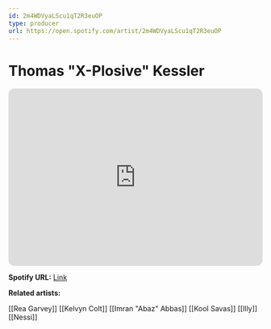 ```yaml
---
id: 2m4WDVyaLScu1qT2R3euOP
type: producer
url: https://open.spotify.com/artist/2m4WDVyaLScu1qT2R3euOP
---
```

# Thomas "X-Plosive" Kessler

<iframe style="border-radius:12px" src="https://open.spotify.com/embed/artist/2m4WDVyaLScu1qT2R3euOP" width="100%" height="352" frameBorder="0" allowfullscreen="" allow="autoplay; clipboard-write; encrypted-media; fullscreen; picture-in-picture" loading="lazy"></iframe>

**Spotify URL:** [Link](https://open.spotify.com/artist/2m4WDVyaLScu1qT2R3euOP)

**Related artists:**

[[Rea Garvey]]
[[Kelvyn Colt]]
[[Imran "Abaz" Abbas]]
[[Kool Savas]]
[[Illy]]
[[Nessi]]
